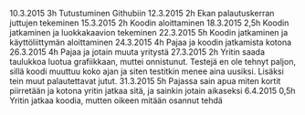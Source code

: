 10.3.2015 3h Tutustuminen Githubiin
12.3.2015 2h Ekan palautuskerran juttujen tekeminen
15.3.2015 2h Koodin aloittaminen
18.3.2015 2,5h Koodin jatkaminen ja luokkakaavion tekeminen
22.3.2015 5h Koodin jatkaminen ja käyttöliittymän aloittaminen
24.3.2015 4h Pajaa ja koodin jatkamista kotona
26.3.2015 4h Pajaa ja jotain muuta yritystä
27.3.2015 2h Yritin saada taulukkoa luotua grafiikkaan, muttei onnistunut. Testejä en ole tehnyt paljon, sillä koodi muuttuu koko ajan ja siten testitkin menee aina uusiksi. Lisäksi tein muut palautettavat jutut.
31.3.2015 5h Pajassa sain apua miten kortit piirretään ja kotona yritin jatkaa sitä, ja sainkin jotain aikaseksi
6.4.2015 0,5h Yritin jatkaa koodia, mutten oikeen mitään osannut tehdä
